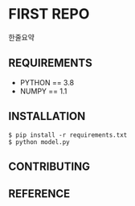 # FIRST REPO

한줄요약

## REQUIREMENTS 

- PYTHON == 3.8
- NUMPY == 1.1

## INSTALLATION

```shell
$ pip install -r requirements.txt
$ python model.py
```

## CONTRIBUTING


## REFERENCE


